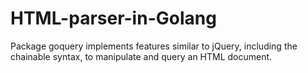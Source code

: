 # HTML-parser-in-Golang
Package goquery implements features similar to jQuery, including the chainable syntax, to manipulate and query an HTML document.
